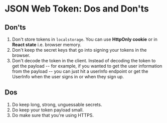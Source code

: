 # JSON Web Token: Dos and Don'ts

## Don'ts

1. Don't store tokens in `localstorage`. You can use **HttpOnly cookie** or in **React state** i.e. browser memory.
2. Don't keep the secret keys that go into signing your tokens in the browser.
3. Don't decode the token in the client.
Instead of decoding the token to get the payload -- for example, if you wanted to get the user information from the payload -- you can just hit a userInfo endpoint or get the UserInfo when the user signs in or when they sign up.

## Dos

1. Do keep long, strong, unguessable secrets.
2. Do keep your token payload small.
3. Do make sure that you're using HTTPS.